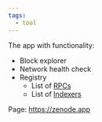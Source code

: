 ```yaml
---
tags:
  - tool
---
```

The app with functionality: 
 - Block explorer 
 - Network health check
 - Registry 
	- List of [RPCs](https://zenode.app/explorer/namada/endpoints)
	- List of [Indexers](https://zenode.app/explorer/namada/endpoints) 
	  
Page: https://zenode.app
